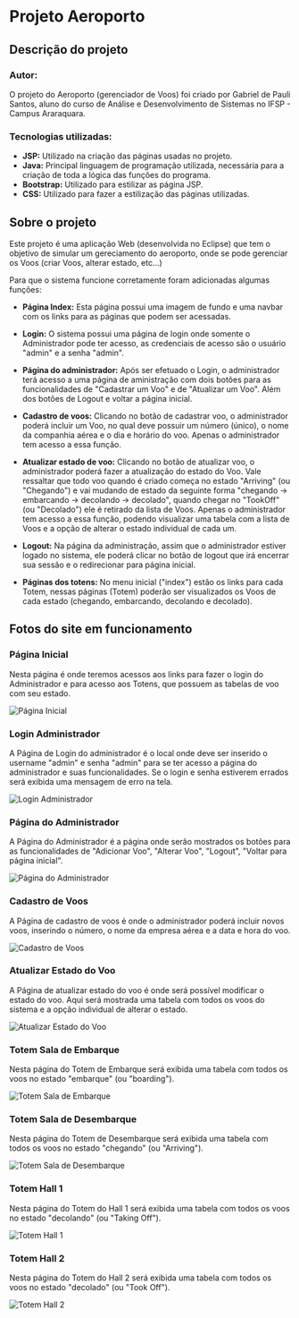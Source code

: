 # Projeto Aeroporto

## Descrição do projeto

### Autor:

O projeto do Aeroporto (gerenciador de Voos) foi criado por Gabriel de Pauli Santos, aluno do curso de Análise e Desenvolvimento de Sistemas no IFSP - Campus Araraquara.

### Tecnologias utilizadas:

- **JSP:** Utilizado na criação das páginas usadas no projeto.
- **Java:** Principal linguagem de programação utilizada, necessária para a criação de toda a lógica das funções do programa.
- **Bootstrap:** Utilizado para estilizar as página JSP.
- **CSS:** Utilizado para fazer a estilização das páginas utilizadas.

## Sobre o projeto

Este projeto é uma aplicação Web (desenvolvida no Eclipse) que tem o objetivo de simular um gereciamento do aeroporto, onde se pode gerenciar os Voos (criar Voos, alterar estado, etc...)

Para que o sistema funcione corretamente foram adicionadas algumas funções:

- **Página Index:** Esta página possui uma imagem de fundo e uma navbar com os links para as páginas que podem ser acessadas.

- **Login:** O sistema possui uma página de login onde somente o Administrador pode ter acesso, as credenciais de acesso são o usuário "admin" e a senha "admin".

- **Página do administrador:** Após ser efetuado o Login, o administrador terá acesso a uma página de aministração com dois botões para as funcionalidades de "Cadastrar um Voo" e de "Atualizar um Voo". Além dos botões de Logout e voltar a página inicial.

- **Cadastro de voos:** Clicando no botão de cadastrar voo, o administrador poderá incluir um Voo, no qual deve possuir um número (único), o nome da companhia aérea e o dia e horário do voo. Apenas o administrador tem acesso a essa função.

- **Atualizar estado de voo:** Clicando no botão de atualizar voo, o administrador poderá fazer a atualização do estado do Voo. Vale ressaltar que todo voo quando é criado começa no estado "Arriving" (ou "Chegando") e vai mudando de estado da seguinte forma "chegando → embarcando → decolando → decolado", quando chegar no "TookOff" (ou "Decolado") ele é retirado da lista de Voos. Apenas o administrador tem acesso a essa função, podendo visualizar uma tabela com a lista de Voos e a opção de alterar o estado individual de cada um.

- **Logout:** Na página da administração, assim que o administrador estiver logado no sistema, ele poderá clicar no botão de logout que irá encerrar sua sessão e o redirecionar para página inicial.

- **Páginas dos totens:** No menu inicial ("index") estão os links para cada Totem, nessas páginas (Totem) poderão ser visualizados os Voos de cada estado (chegando, embarcando, decolando e decolado).

## Fotos do site em funcionamento

### Página Inicial

Nesta página é onde teremos acessos aos links para fazer o login do Administrador e para acesso aos Totens, que possuem as tabelas de voo com seu estado.

![Página Inicial](prints/pagina_inicial.png)

### Login Administrador

A Página de Login do administrador é o local onde deve ser inserido o username "admin" e senha "admin" para se ter acesso a página do administrador e suas funcionalidades. Se o login e senha estiverem errados será exibida uma mensagem de erro na tela.

![Login Administrador](prints/login_adm.png)

### Página do Administrador

A Página do Administrador é a página onde serão mostrados os botões para as funcionalidades de "Adicionar Voo", "Alterar Voo", "Logout", "Voltar para página inicial".

![Página do Administrador](prints/painel_adm.png)

### Cadastro de Voos

A Página de cadastro de voos é onde o administrador poderá incluir novos voos, inserindo o número, o nome da empresa aérea e a data e hora do voo.

![Cadastro de Voos](prints/cadastro_voo.png)

### Atualizar Estado do Voo

A Página de atualizar estado do voo é onde será possível modificar o estado do voo. Aqui será mostrada uma tabela com todos os voos do sistema e a opção individual de alterar o estado.

![Atualizar Estado do Voo](prints/atualizar_estado.png)

### Totem Sala de Embarque

Nesta página do Totem de Embarque será exibida uma tabela com todos os voos no estado "embarque" (ou "boarding").

![Totem Sala de Embarque](prints/totem_embarque.png)

### Totem Sala de Desembarque

Nesta página do Totem de Desembarque será exibida uma tabela com todos os voos no estado "chegando" (ou "Arriving").

![Totem Sala de Desembarque](prints/totem_desembarque.png)

### Totem Hall 1

Nesta página do Totem do Hall 1 será exibida uma tabela com todos os voos no estado "decolando" (ou "Taking Off").

![Totem Hall 1](prints/totem_decolando.png)

### Totem Hall 2

Nesta página do Totem do Hall 2 será exibida uma tabela com todos os voos no estado "decolado" (ou "Took Off").

![Totem Hall 2](prints/totem_decolado.png)
